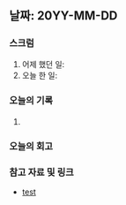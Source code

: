 ## 날짜: 20YY-MM-DD

### 스크럼
1. 어제 했던 일: 
2. 오늘 한 일: 

### 오늘의 기록
#### 
1. 


### 오늘의 회고
> 

### 참고 자료 및 링크
- [test](https://github.com/100-hours-a-week/14-YG-WIKI/wiki/AI-Wiki)